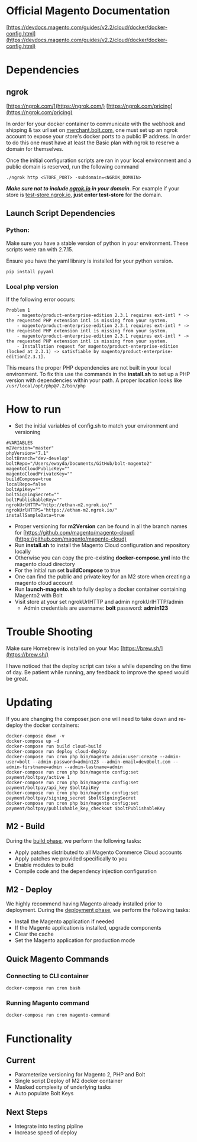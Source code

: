 # Official Magento Documentation

[https://devdocs.magento.com/guides/v2.2/cloud/docker/docker-config.html](https://devdocs.magento.com/guides/v2.2/cloud/docker/docker-config.html)

# Dependencies

## ngrok

[https://ngrok.com/](https://ngrok.com/)
[https://ngrok.com/pricing](https://ngrok.com/pricing)

In order for your docker container to communicate with the webhook and shipping & tax url set on [merchant.bolt.com](https://merchant.bolt.com/), one must set up an ngrok account to expose your store's docker ports to a public IP address. In order to do this one must have at least the Basic plan with ngrok to reserve a domain for themselves. 

Once the initial configuration scripts are ran in your local environment and a public domain is reserved, run the following command 

    ./ngrok http <STORE_PORT> -subdomain=<NGROK_DOMAIN>

***Make sure not to include [ngrok.io](https://ngrok.io) in your domain***. For example if your store is [test-store.ngrok.io](http://test-store.ngrok.io), **just enter test-store** for the domain. 

## Launch Script Dependencies

### Python:

Make sure you have a stable version of python in your environment. These scripts were ran with 2.7.15.

Ensure you have the yaml library is installed for your python version. 

    pip install pyyaml
    
### Local php version

If the following error occurs:
```
Problem 1
    - magento/product-enterprise-edition 2.3.1 requires ext-intl * -> the requested PHP extension intl is missing from your system.
    - magento/product-enterprise-edition 2.3.1 requires ext-intl * -> the requested PHP extension intl is missing from your system.
    - magento/product-enterprise-edition 2.3.1 requires ext-intl * -> the requested PHP extension intl is missing from your system.
    - Installation request for magento/product-enterprise-edition (locked at 2.3.1) -> satisfiable by magento/product-enterprise-edition[2.3.1].
```

This means the proper PHP dependencies are not built in your local environment. To fix this use the commands in the **install.sh** to set up a PHP version with dependencies within your path. A proper location looks like `/usr/local/opt/php@7.2/bin/php`

# How to run

- Set the initial variables of config.sh to match your environment and versioning
```
#VARIABLES
m2Version="master"
phpVersion="7.1"
boltBranch="dev-develop"
boltRepo="/Users/ewayda/Documents/GitHub/bolt-magento2"
magentoCloudPublicKey=""
magentoCloudPrivateKey=""
buildCompose=true
localRepo=false
boltApiKey=""
boltSigningSecret=""
boltPublishableKey=""
ngrokUrlHTTP="http://ethan-m2.ngrok.io/"
ngrokUrlHTTPS="https://ethan-m2.ngrok.io/"
installSampleData=true
```    

- Proper versioning for **m2Version** can be found in all the branch names for [https://github.com/magento/magento-cloud](https://github.com/magento/magento-cloud)
- Run **install.sh** to install the Magento Cloud configuration and repository locally
- Otherwise you can copy the pre-existing **docker-compose.yml** into the magento cloud directory
- For the initial run set **buildCompose** to true
- One can find the public and private key for an M2 store when creating a magento cloud account
- Run **launch-magento.sh** to fully deploy a docker container containing Magento2 with Bolt
- Visit store at your set ngrokUrlHTTP and admin ngrokUrlHTTP/admin
    - Admin credentials are username: **bolt** password: **admin123**

# Trouble Shooting

Make sure Homebrew is installed on your Mac [https://brew.sh/](https://brew.sh/)

I have noticed that the deploy script can take a while depending on the time of day. Be patient while running, any feedback to improve the speed would be great. 

# Updating

If you are changing the composer.json one will need to take down and re-deploy the docker containers:

    docker-compose down -v
    docker-compose up -d
    docker-compose run build cloud-build
    docker-compose run deploy cloud-deploy
    docker-compose run cron php bin/magento admin:user:create --admin-user=bolt --admin-password=admin123 --admin-email=dev@bolt.com --admin-firstname=admin --admin-lastname=admin
    docker-compose run cron php bin/magento config:set payment/boltpay/active 1
    docker-compose run cron php bin/magento config:set payment/boltpay/api_key $boltApiKey
    docker-compose run cron php bin/magento config:set payment/boltpay/signing_secret $boltSigningSecret
    docker-compose run cron php bin/magento config:set payment/boltpay/publishable_key_checkout $boltPublishableKey



## M2 - Build

During the [build phase](https://devdocs.magento.com/guides/v2.3/cloud/reference/discover-deploy.html#cloud-deploy-over-phases-build), we perform the following tasks:

- Apply patches distributed to all Magento Commerce Cloud accounts
- Apply patches we provided specifically to you
- Enable modules to build
- Compile code and the dependency injection configuration

## M2 - Deploy

We highly recommend having Magento already installed prior to deployment. During the [deployment phase](https://devdocs.magento.com/guides/v2.3/cloud/reference/discover-deploy.html#cloud-deploy-over-phases-hook), we perform the following tasks:

- Install the Magento application if needed
- If the Magento application is installed, upgrade components
- Clear the cache
- Set the Magento application for production mode

## Quick Magento Commands

### Connecting to CLI container
    docker-compose run cron bash
### Running Magento command
    docker-compose run cron magento-command
    
# Functionality

## Current

- Parameterize versioning for Magento 2, PHP and Bolt
- Single script Deploy of M2 docker container
- Masked complexity of underlying tasks
- Auto populate Bolt Keys

## Next Steps

- Integrate into testing pipline
- Increase speed of deploy
